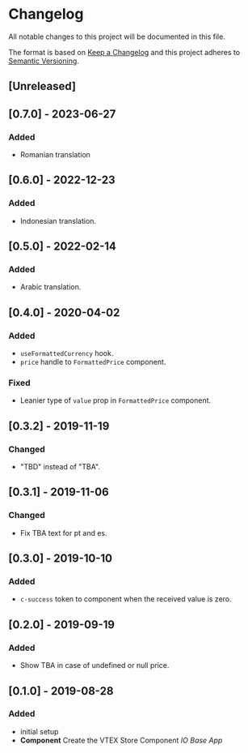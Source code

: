 # Changelog

All notable changes to this project will be documented in this file.

The format is based on [Keep a Changelog](http://keepachangelog.com/en/1.0.0/)
and this project adheres to [Semantic Versioning](http://semver.org/spec/v2.0.0.html).

## [Unreleased]

## [0.7.0] - 2023-06-27

### Added
- Romanian translation

## [0.6.0] - 2022-12-23

### Added
- Indonesian translation.

## [0.5.0] - 2022-02-14

### Added
- Arabic translation.

## [0.4.0] - 2020-04-02
### Added
- `useFormattedCurrency` hook.
- `price` handle to `FormattedPrice` component.

### Fixed
- Leanier type of `value` prop in `FormattedPrice` component.

## [0.3.2] - 2019-11-19
### Changed
- "TBD" instead of "TBA".

## [0.3.1] - 2019-11-06
### Changed
- Fix TBA text for pt and es.

## [0.3.0] - 2019-10-10
### Added
- `c-success` token to component when the received value is zero.

## [0.2.0] - 2019-09-19
### Added
- Show TBA in case of undefined or null price.

## [0.1.0] - 2019-08-28
### Added
- initial setup
- **Component** Create the VTEX Store Component _IO Base App_
